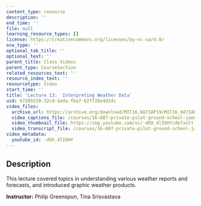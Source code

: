 ```yaml
---
content_type: resource
description: ''
end_time: ''
file: null
learning_resource_types: []
license: https://creativecommons.org/licenses/by-nc-sa/4.0/
ocw_type: ''
optional_tab_title: ''
optional_text: ''
parent_title: Class Videos
parent_type: CourseSection
related_resources_text: ''
resource_index_text: ''
resourcetype: Video
start_time: ''
title: 'Lecture 13:  Interpreting Weather Data'
uid: 97205520-32cd-1eda-fba7-b2ff26e4d24c
video_files:
  archive_url: https://archive.org/download/MIT16.687IAP19/MIT16_687IAP19_lec13_300k.mp4
  video_captions_file: /courses/16-687-private-pilot-ground-school-january-iap-2019/3263a75507495e2d92b795587eff6155_-dOX_4lI6HY.vtt
  video_thumbnail_file: https://img.youtube.com/vi/-dOX_4lI6HY/default.jpg
  video_transcript_file: /courses/16-687-private-pilot-ground-school-january-iap-2019/a8e25a2476dc05a329622c9996b776b2_-dOX_4lI6HY.pdf
video_metadata:
  youtube_id: -dOX_4lI6HY
---
```


Description
-----------

This lecture covered topics in understanding various weather reports and forecasts, and introduced graphic weather products.

**Instructor:** Philip Greenspun, Tina Srisvastava

